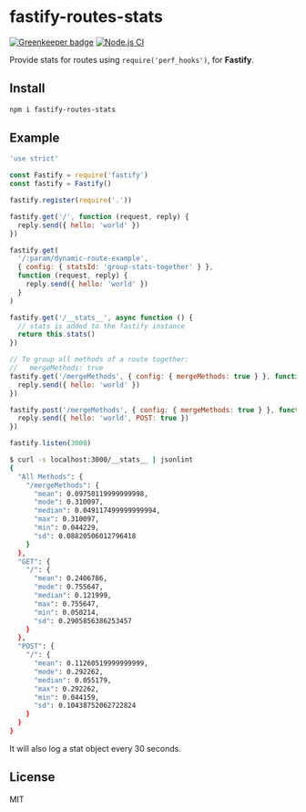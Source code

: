 # fastify-routes-stats

[![Greenkeeper badge](https://badges.greenkeeper.io/fastify/fastify-routes-stats.svg)](https://greenkeeper.io/) [![Node.js CI](https://github.com/fastify/fastify-routes-stats/workflows/Node.js%20CI/badge.svg)](https://github.com/fastify/fastify-routes-stats/actions)

Provide stats for routes using `require('perf_hooks')`, for **Fastify**.

## Install

```sh
npm i fastify-routes-stats
```

## Example

```js
'use strict'

const Fastify = require('fastify')
const fastify = Fastify()

fastify.register(require('.'))

fastify.get('/', function (request, reply) {
  reply.send({ hello: 'world' })
})

fastify.get(
  '/:param/dynamic-route-example',
  { config: { statsId: 'group-stats-together' } },
  function (request, reply) {
    reply.send({ hello: 'world' })
  }
)

fastify.get('/__stats__', async function () {
  // stats is added to the fastify instance
  return this.stats()
})

// To group all methods of a route together:
//   mergeMethods: true
fastify.get('/mergeMethods', { config: { mergeMethods: true } }, function (request, reply) {
  reply.send({ hello: 'world' })
})

fastify.post('/mergeMethods', { config: { mergeMethods: true } }, function (request, reply) {
  reply.send({ hello: 'world', POST: true })
})

fastify.listen(3000)
```

```sh
$ curl -s localhost:3000/__stats__ | jsonlint
{
  "All Methods": {
    "/mergeMethods": {
      "mean": 0.09750119999999998,
      "mode": 0.310097,
      "median": 0.049117499999999994,
      "max": 0.310097,
      "min": 0.044229,
      "sd": 0.08820506012796418
    }
  },
  "GET": {
    "/": {
      "mean": 0.2406786,
      "mode": 0.755647,
      "median": 0.121999,
      "max": 0.755647,
      "min": 0.050214,
      "sd": 0.2905856386253457
    }
  },
  "POST": {
    "/": {
      "mean": 0.11260519999999999,
      "mode": 0.292262,
      "median": 0.055179,
      "max": 0.292262,
      "min": 0.044159,
      "sd": 0.10438752062722824
    }
  }
}
```

It will also log a stat object every 30 seconds.

## License

MIT
